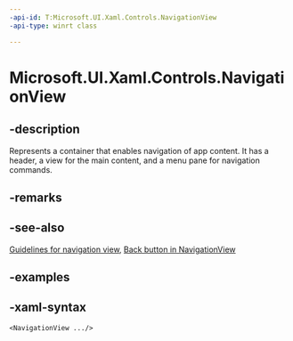 ```yaml
---
-api-id: T:Microsoft.UI.Xaml.Controls.NavigationView
-api-type: winrt class

---
```

<!-- Class syntax.
public class NavigationView : ContentControl, ContentControl
-->

# Microsoft.UI.Xaml.Controls.NavigationView


## -description

Represents a container that enables navigation of app content. It has a header, a view for the main content, and a menu pane for navigation commands.


## -remarks


## -see-also
[Guidelines for navigation view](https://docs.microsoft.com/en-us/windows/uwp/controls-and-patterns/navigationview), [Back button in NavigationView](https://docs.microsoft.com/windows/uwp/design/basics/navigation-history-and-backwards-navigation)


## -examples


## -xaml-syntax

```xaml
<NavigationView .../>
```


